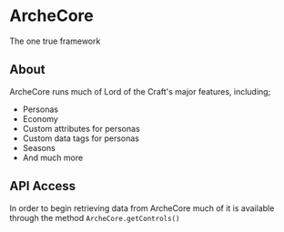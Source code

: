 # ArcheCore
The one true framework

## About
ArcheCore runs much of Lord of the Craft's major features, including;
* Personas
* Economy
* Custom attributes for personas
* Custom data tags for personas
* Seasons
* And much more

## API Access
In order to begin retrieving data from ArcheCore much of it is available through the method `ArcheCore.getControls()`
